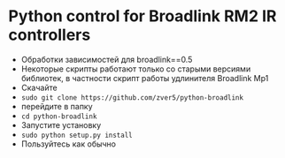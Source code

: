 Python control for Broadlink RM2 IR controllers
===============================================

* Обработки зависимостей для broadlink==0.5
* Некоторые скрипты работают только со старыми версиями библиотек, в частности скрипт работы удлинителя Broadlink Mp1
* Скачайте 
* `sudo git clone https://github.com/zver5/python-broadlink`
* перейдите в папку
* `cd python-broadlink`
* Запустите установку
* `sudo python setup.py install`
* Пользуйтесь как обычно
